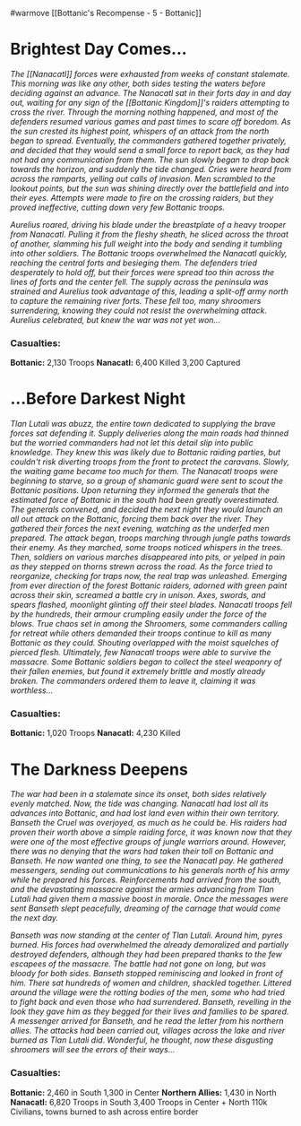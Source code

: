 #warmove 
[[Bottanic's Recompense - 5 - Bottanic]]

# Brightest Day Comes...
*The [[Nanacatl]] forces were exhausted from weeks of constant stalemate. This morning was like any other, both sides testing the waters before deciding against an advance. The Nanacatl sat in their forts day in and day out, waiting for any sign of the [[Bottanic Kingdom]]'s raiders attempting to cross the river. Through the morning nothing happened, and most of the defenders resumed various games and past times to scare off boredom. As the sun crested its highest point, whispers of an attack from the north began to spread. Eventually, the commanders gathered together privately, and decided that they would send a small force to report back, as they had not had any communication from them. The sun slowly began to drop back towards the horizon, and suddenly the tide changed. Cries were heard from across the ramparts, yelling out calls of invasion. Men scrambled to the lookout points, but the sun was shining directly over the battlefield and into their eyes. Attempts were made to fire on the crossing raiders, but they proved ineffective, cutting down very few Bottanic troops.*

*Aurelius roared, driving his blade under the breastplate of a heavy trooper from Nanacatl. Pulling it from the fleshy sheath, he sliced across the throat of another, slamming his full weight into the body and sending it tumbling into other soldiers. The Bottanic troops overwhelmed the Nanacatl quickly, reaching the central forts and besieging them. The defenders tried desperately to hold off, but their forces were spread too thin across the lines of forts and the center fell. The supply across the peninsula was strained and Aurelius took advantage of this, leading a split-off army north to capture the remaining river forts. These fell too, many shroomers surrendering, knowing they could not resist the overwhelming attack. Aurelius celebrated, but knew the war was not yet won...*
### Casualties:
**Bottanic:**
	2,130 Troops
**Nanacatl:**
	6,400 Killed
	3,200 Captured
# ...Before Darkest Night
*Tlan Lutali was abuzz, the entire town dedicated to supplying the brave forces sat defending it. Supply deliveries along the main roads had thinned but the worried commanders had not let this detail slip into public knowledge. They knew this was likely due to Bottanic raiding parties, but couldn't risk diverting troops from the front to protect the caravans. Slowly, the waiting game became too much for them. The Nanacatl troops were beginning to starve, so a group of shamanic guard were sent to scout the Bottanic positions. Upon returning they informed the generals that the estimated force of Bottanic in the south had been greatly overestimated. The generals convened, and decided the next night they would launch an all out attack on the Bottanic, forcing them back over the river. They gathered their forces the next evening, watching as the underfed men prepared. The attack began, troops marching through jungle paths towards their enemy. As they marched, some troops noticed whispers in the trees. Then, soldiers on various marches disappeared into pits, or yelped in pain as they stepped on thorns strewn across the road. As the force tried to reorganize, checking for traps now, the real trap was unleashed. Emerging from ever direction of the forest Bottanic raiders, adorned with green paint across their skin, screamed a battle cry in unison. Axes, swords, and spears flashed, moonlight glinting off their steel blades. Nanacatl troops fell by the hundreds, their armour crumpling easily under the force of the blows. True chaos set in among the Shroomers, some commanders calling for retreat while others demanded their troops continue to kill as many Bottanic as they could. Shouting overlapped with the moist squelches of pierced flesh. Ultimately, few Nanacatl troops were able to survive the massacre. Some Bottanic soldiers began to collect the steel weaponry of their fallen enemies, but found it extremely brittle and mostly already broken. The commanders ordered them to leave it, claiming it was worthless...*
### Casualties: 
**Bottanic:**
	1,020 Troops
**Nanacatl:**
	4,230 Killed

# The Darkness Deepens
*The war had been in a stalemate since its onset, both sides relatively evenly matched. Now, the tide was changing. Nanacatl had lost all its advances into Bottanic, and had lost land even within their own territory. Banseth the Cruel was overjoyed, as much as he could be. His raiders had proven their worth above a simple raiding force, it was known now that they were one of the most effective groups of jungle warriors around. However, there was no denying that the wars had taken their toll on Bottanic and Banseth. He now wanted one thing, to see the Nanacatl pay. He gathered messengers, sending out communications to his generals north of his army while he prepared his forces. Reinforcements had arrived from the south, and the devastating massacre against the armies advancing from Tlan Lutali had given them a massive boost in morale. Once the messages were sent Banseth slept peacefully, dreaming of the carnage that would come the next day.*

*Banseth was now standing at the center of Tlan Lutali. Around him, pyres burned. His forces had overwhelmed the already demoralized and partially destroyed defenders, although they had been prepared thanks to the few escapees of the massacre. The battle had not gone on long, but was bloody for both sides. Banseth stopped reminiscing and looked in front of him. There sat hundreds of women and children, shackled together. Littered around the village were the rotting bodies of the men, some who had tried to fight back and even those who had surrendered. Banseth, revelling in the look they gave him as they begged for their lives and families to be spared. A messenger arrived for Banseth, and he read the letter from his northern allies. The attacks had been carried out, villages across the lake and river burned as Tlan Lutali did. Wonderful, he thought, now these disgusting shroomers will see the errors of their ways...*
### Casualties:
**Bottanic:**
	2,460 in South
	1,300 in Center
**Northern Allies:**
	1,430 in North
**Nanacatl:**
	6,820 Troops in South
	3,400 Troops in Center + North
	110k Civilians, towns burned to ash across entire border
